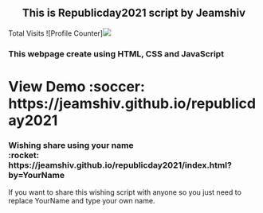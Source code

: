 <h2 align="center">This is Republicday2021 script by Jeamshiv </h2>
Total Visits ![Profile Counter]<img src="https://profile-counter.glitch.me/republicday2021/count.svg">

<h3>This webpage create using HTML, CSS and JavaScript</h3>

<h1>View Demo :soccer: https://jeamshiv.github.io/republicday2021</h1>

<h3>Wishing share using your name<br>
:rocket:  https://jeamshiv.github.io/republicday2021/index.html?by=YourName</h3>

If you want to share this wishing script with anyone so you just need to replace YourName and type your own name.

